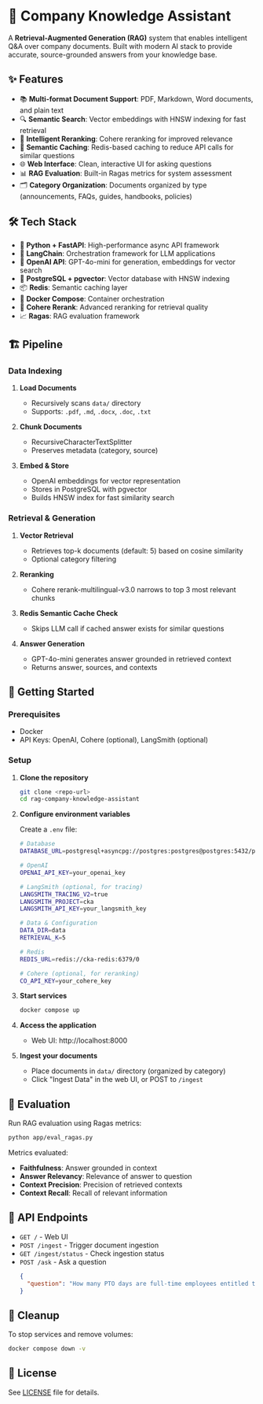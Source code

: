 # 🧠 Company Knowledge Assistant

A **Retrieval-Augmented Generation (RAG)** system that enables intelligent Q&A over company documents. Built with modern AI stack to provide accurate, source-grounded answers from your knowledge base.

## ✨ Features

- 📚 **Multi-format Document Support**: PDF, Markdown, Word documents, and plain text
- 🔍 **Semantic Search**: Vector embeddings with HNSW indexing for fast retrieval
- 🎯 **Intelligent Reranking**: Cohere reranking for improved relevance
- 💾 **Semantic Caching**: Redis-based caching to reduce API calls for similar questions
- 🌐 **Web Interface**: Clean, interactive UI for asking questions
- 📊 **RAG Evaluation**: Built-in Ragas metrics for system assessment
- 🗂️ **Category Organization**: Documents organized by type (announcements, FAQs, guides, handbooks, policies)

## 🛠️ Tech Stack

- 🐍 **Python + FastAPI**: High-performance async API framework
- 🔗 **LangChain**: Orchestration framework for LLM applications
- 🤖 **OpenAI API**: GPT-4o-mini for generation, embeddings for vector search
- 🐘 **PostgreSQL + pgvector**: Vector database with HNSW indexing
- 📦 **Redis**: Semantic caching layer
- 🐳 **Docker Compose**: Container orchestration
- 🎯 **Cohere Rerank**: Advanced reranking for retrieval quality
- 📈 **Ragas**: RAG evaluation framework

## 🏗️ Pipeline

### Data Indexing

1. **Load Documents**

   - Recursively scans `data/` directory
   - Supports: `.pdf`, `.md`, `.docx`, `.doc`, `.txt`

2. **Chunk Documents**

   - RecursiveCharacterTextSplitter
   - Preserves metadata (category, source)

3. **Embed & Store**
   - OpenAI embeddings for vector representation
   - Stores in PostgreSQL with pgvector
   - Builds HNSW index for fast similarity search

### Retrieval & Generation

1. **Vector Retrieval**

   - Retrieves top-k documents (default: 5) based on cosine similarity
   - Optional category filtering

2. **Reranking**

   - Cohere rerank-multilingual-v3.0 narrows to top 3 most relevant chunks

3. **Redis Semantic Cache Check**

   - Skips LLM call if cached answer exists for similar questions

4. **Answer Generation**
   - GPT-4o-mini generates answer grounded in retrieved context
   - Returns answer, sources, and contexts

## 🚀 Getting Started

### Prerequisites

- Docker
- API Keys: OpenAI, Cohere (optional), LangSmith (optional)

### Setup

1. **Clone the repository**

   ```bash
   git clone <repo-url>
   cd rag-company-knowledge-assistant
   ```

2. **Configure environment variables**

   Create a `.env` file:

   ```bash
   # Database
   DATABASE_URL=postgresql+asyncpg://postgres:postgres@postgres:5432/postgres

   # OpenAI
   OPENAI_API_KEY=your_openai_key

   # LangSmith (optional, for tracing)
   LANGSMITH_TRACING_V2=true
   LANGSMITH_PROJECT=cka
   LANGSMITH_API_KEY=your_langsmith_key

   # Data & Configuration
   DATA_DIR=data
   RETRIEVAL_K=5

   # Redis
   REDIS_URL=redis://cka-redis:6379/0

   # Cohere (optional, for reranking)
   CO_API_KEY=your_cohere_key
   ```

3. **Start services**

   ```bash
   docker compose up
   ```

4. **Access the application**

   - Web UI: http://localhost:8000

5. **Ingest your documents**
   - Place documents in `data/` directory (organized by category)
   - Click "Ingest Data" in the web UI, or POST to `/ingest`

## 🧪 Evaluation

Run RAG evaluation using Ragas metrics:

```bash
python app/eval_ragas.py
```

Metrics evaluated:

- **Faithfulness**: Answer grounded in context
- **Answer Relevancy**: Relevance of answer to question
- **Context Precision**: Precision of retrieved contexts
- **Context Recall**: Recall of relevant information

## 🔧 API Endpoints

- `GET /` - Web UI
- `POST /ingest` - Trigger document ingestion
- `GET /ingest/status` - Check ingestion status
- `POST /ask` - Ask a question
  ```json
  {
    "question": "How many PTO days are full-time employees entitled to in a calendar year?"
  }
  ```

## 🧹 Cleanup

To stop services and remove volumes:

```bash
docker compose down -v
```

## 📝 License

See [LICENSE](LICENSE) file for details.
